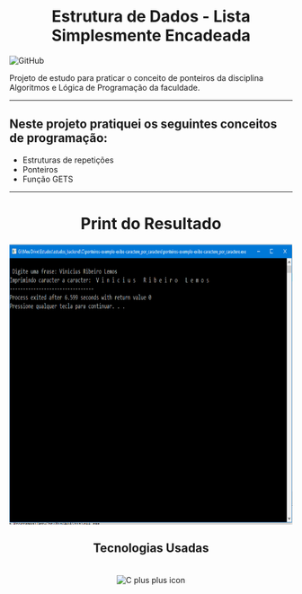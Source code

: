 <h1 align="center">Estrutura de Dados - Lista Simplesmente Encadeada</h1>

![GitHub](https://img.shields.io/github/license/viniciuslemos93/estudos_backend)

Projeto de estudo para praticar o conceito de ponteiros da disciplina Algoritmos e Lógica de Programação da faculdade.
<hr>

<h2> Neste projeto pratiquei os seguintes conceitos de programação: </h2>

- Estruturas de repetições
- Ponteiros
- Função GETS

<hr>

<h1 align="center">Print do Resultado</h1>
<div align="center">
<img align="center" alt="print do funcionamento do sistema" height="500" width="800" src="print-resultado.PNG">
</div>
<h2 align="center">Tecnologias Usadas</h2>

<div align="center">
     <div style="display: inline_block margin-left:auto margin-rigth:auto"><br>
        <img align="center" alt="C plus plus icon" height="50" width="50" src="https://cdn.jsdelivr.net/gh/devicons/devicon/icons/cplusplus/cplusplus-line.svg">
    </div>
</div>

